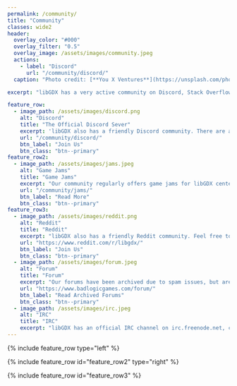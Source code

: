 ```yaml
---
permalink: /community/
title: "Community"
classes: wide2
header:
  overlay_color: "#000"
  overlay_filter: "0.5"
  overlay_image: /assets/images/community.jpeg
  actions:
    - label: "Discord"
      url: "/community/discord/"
  caption: "Photo credit: [**You X Ventures**](https://unsplash.com/photos/Oalh2MojUuk)"

excerpt: "libGDX has a very active community on Discord, Stack Overflow and Reddit. If you want to join us, the best place to start is our official Discord server."

feature_row:
  - image_path: /assets/images/discord.png
    alt: "Discord"
    title: "The Official Discord Sever"
    excerpt: 'libGDX also has a friendly Discord community. There are a number of channels, including but not limited to: screenshot sharing, question & answers, and Kotlin discussions.'
    url: "/community/discord/"
    btn_label: "Join Us"
    btn_class: "btn--primary"
feature_row2:
  - image_path: /assets/images/jams.jpeg
    alt: "Game Jams"
    title: "Game Jams"
    excerpt: "Our community regularly offers game jams for libGDX centered around different themes. These are ideal oppurtunities to get to know both libGDX and our community."
    url: "/community/jams/"
    btn_label: "Read More"
    btn_class: "btn--primary"
feature_row3:
  - image_path: /assets/images/reddit.png
    alt: "Reddit"
    title: "Reddit"
    excerpt: "libGDX also has a friendly Reddit community. Feel free to join us."
    url: "https://www.reddit.com/r/libgdx/"
    btn_label: "Join Us"
    btn_class: "btn--primary"
  - image_path: /assets/images/forum.jpeg
    alt: "Forum"
    title: "Forum"
    excerpt: "Our forums have been archived due to spam issues, but are still used as reference."
    url: "https://www.badlogicgames.com/forum/"
    btn_label: "Read Archived Forums"
    btn_class: "btn--primary"
  - image_path: /assets/images/irc.jpeg
    alt: "IRC"
    title: "IRC"
    excerpt: "libGDX has an official IRC channel on irc.freenode.net, channel #libgdx."
---
```


{% include feature_row type="left" %}

{% include feature_row id="feature_row2" type="right" %}

{% include feature_row id="feature_row3" %}
